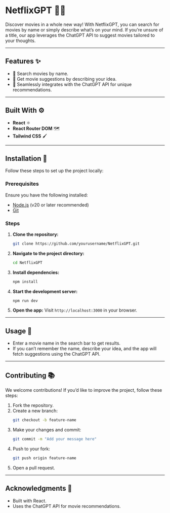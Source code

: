 # NetflixGPT 🎥🌐

Discover movies in a whole new way! With NetflixGPT, you can search for movies by name or simply describe what’s on your mind. If you’re unsure of a title, our app leverages the ChatGPT API to suggest movies tailored to your thoughts.

---

## Features ✨

- 🎥 Search movies by name.
- 🔎 Get movie suggestions by describing your idea.
- 🤖 Seamlessly integrates with the ChatGPT API for unique recommendations.

---

## Built With ⚙️

- **React** ⚛️
- **React Router DOM** 🗺️
- **Tailwind CSS** 🖌️

---

## Installation 🚀

Follow these steps to set up the project locally:

### Prerequisites

Ensure you have the following installed:

- [Node.js](https://nodejs.org/) (v20 or later recommended)
- [Git](https://git-scm.com/)

### Steps

1. **Clone the repository:**

   ```bash
   git clone https://github.com/yourusername/NetflixGPT.git
   ```

2. **Navigate to the project directory:**

   ```bash
   cd NetflixGPT
   ```

3. **Install dependencies:**

   ```bash
   npm install
   ```

4. **Start the development server:**

   ```bash
   npm run dev
   ```

5. **Open the app:**
   Visit `http://localhost:3000` in your browser.

---

## Usage 🔄

- Enter a movie name in the search bar to get results.
- If you can’t remember the name, describe your idea, and the app will fetch suggestions using the ChatGPT API.

---

## Contributing 📚

We welcome contributions! If you’d like to improve the project, follow these steps:

1. Fork the repository.
2. Create a new branch:
   ```bash
   git checkout -b feature-name
   ```
3. Make your changes and commit:
   ```bash
   git commit -m "Add your message here"
   ```
4. Push to your fork:
   ```bash
   git push origin feature-name
   ```
5. Open a pull request.

---

## Acknowledgments 🌟

- Built with React.
- Uses the ChatGPT API for movie recommendations.
